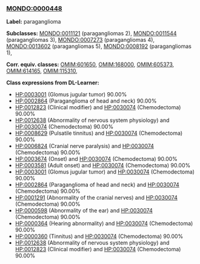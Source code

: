 
### [MONDO:0000448](http://purl.obolibrary.org/obo/MONDO_0000448)
**Label:** paraganglioma

**Subclasses:** [MONDO:0011121](http://purl.obolibrary.org/obo/MONDO_0011121) (paragangliomas 2), [MONDO:0011544](http://purl.obolibrary.org/obo/MONDO_0011544) (paragangliomas 3), [MONDO:0007273](http://purl.obolibrary.org/obo/MONDO_0007273) (paragangliomas 4), [MONDO:0013602](http://purl.obolibrary.org/obo/MONDO_0013602) (paragangliomas 5), [MONDO:0008192](http://purl.obolibrary.org/obo/MONDO_0008192) (paragangliomas 1), 

**Corr. equiv. classes:** [OMIM:601650](http://purl.obolibrary.org/obo/OMIM_601650), [OMIM:168000](http://purl.obolibrary.org/obo/OMIM_168000), [OMIM:605373](http://purl.obolibrary.org/obo/OMIM_605373), [OMIM:614165](http://purl.obolibrary.org/obo/OMIM_614165), [OMIM:115310](http://purl.obolibrary.org/obo/OMIM_115310), 

**Class expressions from DL-Learner:**

- [HP:0003001](http://purl.obolibrary.org/obo/HP_0003001) (Glomus jugular tumor) 90.00%
- [HP:0002864](http://purl.obolibrary.org/obo/HP_0002864) (Paraganglioma of head and neck) 90.00%
- [HP:0012823](http://purl.obolibrary.org/obo/HP_0012823) (Clinical modifier) and [HP:0030074](http://purl.obolibrary.org/obo/HP_0030074) (Chemodectoma) 90.00%
- [HP:0012638](http://purl.obolibrary.org/obo/HP_0012638) (Abnormality of nervous system physiology) and [HP:0030074](http://purl.obolibrary.org/obo/HP_0030074) (Chemodectoma) 90.00%
- [HP:0008629](http://purl.obolibrary.org/obo/HP_0008629) (Pulsatile tinnitus) and [HP:0030074](http://purl.obolibrary.org/obo/HP_0030074) (Chemodectoma) 90.00%
- [HP:0006824](http://purl.obolibrary.org/obo/HP_0006824) (Cranial nerve paralysis) and [HP:0030074](http://purl.obolibrary.org/obo/HP_0030074) (Chemodectoma) 90.00%
- [HP:0003674](http://purl.obolibrary.org/obo/HP_0003674) (Onset) and [HP:0030074](http://purl.obolibrary.org/obo/HP_0030074) (Chemodectoma) 90.00%
- [HP:0003581](http://purl.obolibrary.org/obo/HP_0003581) (Adult onset) and [HP:0030074](http://purl.obolibrary.org/obo/HP_0030074) (Chemodectoma) 90.00%
- [HP:0003001](http://purl.obolibrary.org/obo/HP_0003001) (Glomus jugular tumor) and [HP:0030074](http://purl.obolibrary.org/obo/HP_0030074) (Chemodectoma) 90.00%
- [HP:0002864](http://purl.obolibrary.org/obo/HP_0002864) (Paraganglioma of head and neck) and [HP:0030074](http://purl.obolibrary.org/obo/HP_0030074) (Chemodectoma) 90.00%
- [HP:0001291](http://purl.obolibrary.org/obo/HP_0001291) (Abnormality of the cranial nerves) and [HP:0030074](http://purl.obolibrary.org/obo/HP_0030074) (Chemodectoma) 90.00%
- [HP:0000598](http://purl.obolibrary.org/obo/HP_0000598) (Abnormality of the ear) and [HP:0030074](http://purl.obolibrary.org/obo/HP_0030074) (Chemodectoma) 90.00%
- [HP:0000364](http://purl.obolibrary.org/obo/HP_0000364) (Hearing abnormality) and [HP:0030074](http://purl.obolibrary.org/obo/HP_0030074) (Chemodectoma) 90.00%
- [HP:0000360](http://purl.obolibrary.org/obo/HP_0000360) (Tinnitus) and [HP:0030074](http://purl.obolibrary.org/obo/HP_0030074) (Chemodectoma) 90.00%
- [HP:0012638](http://purl.obolibrary.org/obo/HP_0012638) (Abnormality of nervous system physiology) and [HP:0012823](http://purl.obolibrary.org/obo/HP_0012823) (Clinical modifier) and [HP:0030074](http://purl.obolibrary.org/obo/HP_0030074) (Chemodectoma) 90.00%


